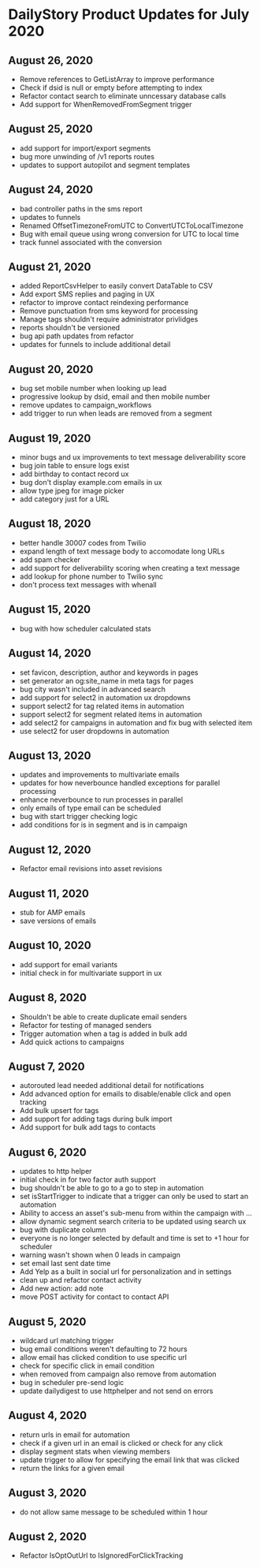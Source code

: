 # DailyStory Product Updates for July 2020
## August 26, 2020
* Remove references to GetListArray to improve performance
* Check if dsid is null or empty before attempting to index
* Refactor contact search to eliminate unncessary database calls
* Add support for WhenRemovedFromSegment trigger

## August 25, 2020
* add support for import/export segments
* bug more unwinding of /v1 reports routes
* updates to support autopilot and segment templates

## August 24, 2020
* bad controller paths in the sms report
* updates to funnels
* Renamed OffsetTimezoneFromUTC to ConvertUTCToLocalTimezone
* Bug with email queue using wrong conversion for UTC to local time
* track funnel associated with the conversion

## August 21, 2020
* added ReportCsvHelper to easily convert DataTable to CSV
* Add export SMS replies and paging in UX
* refactor to improve contact reindexing performance
* Remove punctuation from sms keyword for processing
* Manage tags shouldn't require administrator privlidges
* reports shouldn't be versioned
* bug api path updates from refactor
* updates for funnels to include additional detail

## August 20, 2020
* bug set mobile number when looking up lead
* progressive lookup by dsid, email and then mobile number
* remove updates to campaign_workflows
* add trigger to run when leads are removed from a segment

## August 19, 2020
* minor bugs and ux improvements to text message deliverability score
* bug join table to ensure logs exist
* add birthday to contact record ux
* bug don't display example.com emails in ux
* allow type jpeg for image picker
* add category just for a URL

## August 18, 2020
* better handle 30007 codes from Twilio
* expand length of text message body to accomodate long URLs
* add spam checker
* add support for deliverability scoring when creating a text message
* add lookup for phone number to Twilio sync
* don't process text messages with whenall

## August 15, 2020
* bug with how scheduler calculated stats

## August 14, 2020
* set favicon, description, author and  keywords in pages
* set generator an og:site_name in meta tags for pages
* bug city wasn't included in advanced search
* add support for select2 in automation ux dropdowns
* support select2 for tag related items in automation
* support select2 for segment related items in automation
* add select2 for campaigns in automation and fix bug with selected item
* use select2 for user dropdowns in automation

## August 13, 2020
* updates and improvements to multivariate emails
* updates for how neverbounce handled exceptions for parallel processing
* enhance neverbounce to run processes in parallel
* only emails of type email can be scheduled
* bug with start trigger checking logic
* add conditions for is in segment and is in campaign

## August 12, 2020
* Refactor email revisions into asset revisions

## August 11, 2020
* stub for AMP emails
* save versions of emails

## August 10, 2020
* add support for email variants
* initial check in for multivariate support in ux

## August 8, 2020
* Shouldn't be able to create duplicate email senders
* Refactor for testing of managed senders
* Trigger automation when a tag is added in bulk add
* Add quick actions to campaigns

## August 7, 2020
* autorouted lead needed additional detail for notifications
* Add advanced option for emails to disable/enable click and open tracking
* Add bulk upsert for tags
* add support for adding tags during bulk import
* Add support for bulk add tags to contacts

## August 6, 2020
* updates to http helper
* initial check in for two factor auth support
* bug shouldn't be able to go to a go to step in automation
* set isStartTrigger to indicate that a trigger can only be used to start an automation
* Ability to access an asset's sub-menu from within the campaign with ...
* allow dynamic segment search criteria to be updated using search ux
* bug with duplicate column
* everyone is no longer selected by default and time is set to +1 hour for scheduler
* warning wasn't shown when 0 leads in campaign
* set email last sent date time
* Add Yelp as a built in social url for personalization and in settings
* clean up and refactor contact activity
* Add new action: add note
* move POST activity for contact to contact API

## August 5, 2020
* wildcard url matching trigger
* bug email conditions weren't defaulting to 72 hours
* allow email has clicked condition to use specific url
* check for specific click in email condition
* when removed from campaign also remove from automation
* bug in scheduler pre-send logic
* update dailydigest to use httphelper and not send on errors

## August 4, 2020
* return urls in email for automation
* check if a given url in an email is clicked or check for any click
* display segment stats when viewing members
* update trigger to allow for specifying the email link that was clicked
* return the links for a given email

## August 3, 2020
* do not allow same message to be scheduled within 1 hour

## August 2, 2020
* Refactor IsOptOutUrl to IsIgnoredForClickTracking
